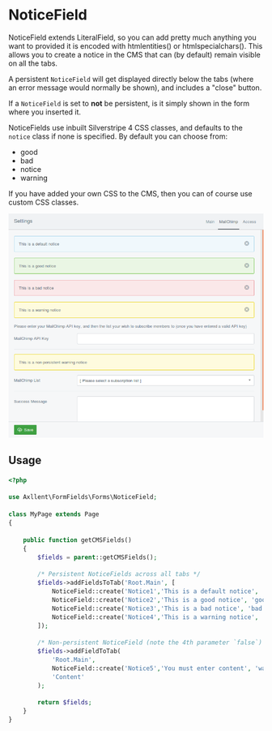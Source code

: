 # NoticeField

NoticeField extends LiteralField, so you can add pretty much anything you want to
provided it is encoded with htmlentities() or htmlspecialchars().
This allows you to create a notice in the CMS that can (by default) remain visible on all the tabs.

A persistent `NoticeField` will get displayed directly below the tabs (where an
error message would normally be shown), and includes a "close" button.

If a `NoticeField` is set to **not** be persistent, is it simply shown in the form
where you inserted it.

NoticeFields use inbuilt Silverstripe 4 CSS classes, and defaults to the `notice`
class if none is specified. By default you can choose from:

- good
- bad
- notice
- warning

If you have added your own CSS to the CMS, then you can of course use custom CSS classes.

![NoticeField](img/NoticeField.png "NoticeField Example")

## Usage

```php
<?php

use Axllent\FormFields\Forms\NoticeField;

class MyPage extends Page
{

    public function getCMSFields()
    {
        $fields = parent::getCMSFields();

        /* Persistent NoticeFields across all tabs */
        $fields->addFieldsToTab('Root.Main', [
            NoticeField::create('Notice1','This is a default notice', 'notice'),
            NoticeField::create('Notice2','This is a good notice', 'good'),
            NoticeField::create('Notice3','This is a bad notice', 'bad'),
            NoticeField::create('Notice4','This is a warning notice', 'warning'),
        ]);

        /* Non-persistent NoticeField (note the 4th parameter `false`) */
        $fields->addFieldToTab(
            'Root.Main',
            NoticeField::create('Notice5','You must enter content', 'warning', false),
            'Content'
        );

        return $fields;
    }
}
```
